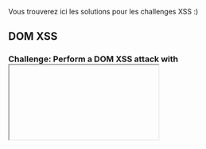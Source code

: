 Vous trouverez ici les solutions pour les challenges XSS :)

## DOM XSS
### Challenge: Perform a DOM XSS attack with <iframe src="javascript:alert(`xss`)">.

Enter ``<iframe src="javascript:alert(`xss`)">`` at search box.

_Note: There are many ways to weaponize XSS attack. One common example would be to use `alert(document.cookie)` to steal client's session cookie or perform CSRF attack (using victim to execute malicious code/commands on your behalf)_ 
